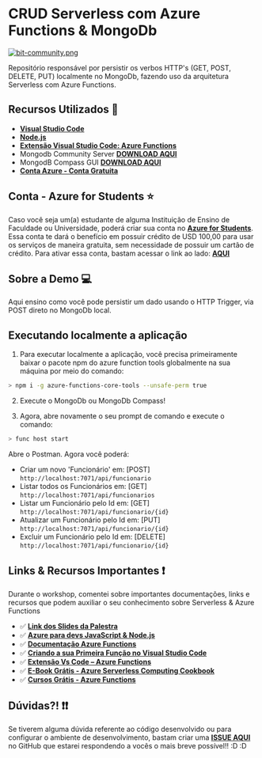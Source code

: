 # CRUD Serverless com Azure Functions & MongoDb

[![bit-community.png](https://i.postimg.cc/zGhWZqX7/bit-community.png)](https://postimg.cc/bZzd1cnS)

Repositório responsável por persistir os verbos HTTP's (GET, POST, DELETE, PUT) localmente no MongoDb, fazendo uso da arquitetura Serverless com Azure Functions.

## Recursos Utilizados 🚀

- **[Visual Studio Code](https://code.visualstudio.com/?WT.mc_id=mongoserverless-github-gllemos)**
- **[Node.js](https://nodejs.org/en/)**
- **[Extensão Visual Studio Code: Azure Functions](https://marketplace.visualstudio.com/items?itemName=ms-azuretools.vscode-azurefunctions&WT.mc_id=mongoserverless-github-gllemos)**
- Mongodb Community Server **[DOWNLOAD AQUI](https://www.mongodb.com/download-center/community)**
- MongodB Compass GUI **[DOWNLOAD AQUI](https://www.mongodb.com/download-center/compass)**
- **[Conta Azure - Conta Gratuita](https://azure.microsoft.com/free/?WT.mc_id=mongoserverless-github-gllemos)**

## Conta - Azure for Students ⭐️

Caso você seja um(a) estudante de alguma Instituição de Ensino de Faculdade ou Universidade, poderá criar sua conta no **[Azure for Students](https://azure.microsoft.com/pt-br/free/students/?WT.mc_id=mongoserverless-github-gllemos)**. Essa conta te dará o benefício em possuir crédito de USD 100,00 para usar os serviços de maneira gratuita, sem necessidade de possuir um cartão de crédito. Para ativar essa conta, bastam acessar o link ao lado: **[AQUI](https://azure.microsoft.com/pt-br/free/students/?WT.mc_id=mongoserverless-github-gllemos)**

## Sobre a Demo 💻

Aqui ensino como você pode persistir um dado usando o HTTP Trigger, via POST direto no MongoDb local.

## Executando localmente a aplicação

1. Para executar localmente a aplicação, você precisa primeiramente baixar o pacote npm do azure function tools globalmente na sua máquina por meio do comando:

```bash
> npm i -g azure-functions-core-tools --unsafe-perm true
```

2. Execute o MongoDb ou MongoDb Compass!

3. Agora, abre novamente o seu prompt de comando e execute o comando:

```bash
> func host start
```

Abre o Postman. Agora você poderá:

* Criar um novo 'Funcionário' em: [POST] `http://localhost:7071/api/funcionario` 
* Listar todos os Funcionários em: [GET] `http://localhost:7071/api/funcionarios` 
* Listar um Funcionário pelo Id em: [GET] `http://localhost:7071/api/funcionario/{id}` 
* Atualizar um Funcionário pelo Id em: [PUT] `http://localhost:7071/api/funcionario/{id}` 
* Excluir um Funcionário pelo Id em: [DELETE] `http://localhost:7071/api/funcionario/{id}` 

## Links & Recursos Importantes ❗️

Durante o workshop, comentei sobre importantes documentações, links e recursos que podem auxiliar o seu conhecimento sobre Serverless & Azure Functions

- ✅ **[Link dos Slides da Palestra](https://aka.ms/AA5vqcu)**
- ✅ **[Azure para devs JavaScript & Node.js](https://docs.microsoft.com/pt-br/javascript/azure/?WT.mc_id=mongoserverless-github-gllemos&view=azure-node-latest)**
- ✅ **[Documentação Azure Functions](https://docs.microsoft.com/pt-br/azure/azure-functions/?WT.mc_id=mongoserverless-github-gllemos)**
- ✅ **[Criando a sua Primeira Função no Visual Studio Code](https://docs.microsoft.com/pt-br/azure/azure-functions/functions-create-first-function-vs-code?WT.mc_id=mongoserverless-github-gllemos)**
- ✅ **[Extensão Vs Code – Azure Functions](https://marketplace.visualstudio.com/items?itemName=ms-azuretools.vscode-azurefunctions&WT.mc_id=mongoserverless-github-gllemos)**
- ✅ **[E-Book Grátis - Azure Serverless Computing Cookbook](https://azure.microsoft.com/pt-br/resources/azure-serverless-computing-cookbook/?WT.mc_id=mongoserverless-github-gllemos)**
- ✅ **[Cursos Grátis - Azure Functions](https://docs.microsoft.com/pt-br/learn/paths/create-serverless-applications/?WT.mc_id=mongoserverless-github-gllemos)**

## Dúvidas?! ❗️❗️

Se tiverem alguma dúvida referente ao código desenvolvido ou para configurar o ambiente de desenvolvimento, bastam criar uma **[ISSUE AQUI](https://github.com/glaucia86/crud-serverless-mongodb/issues)** no GitHub que estarei respondendo a vocês o mais breve possível!! :D :D
